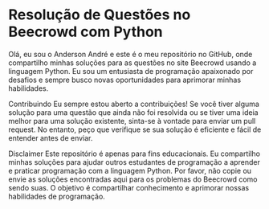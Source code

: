 # Resolução de Questões no Beecrowd com Python

Olá, eu sou o Anderson André e este é o meu repositório no GitHub, onde compartilho minhas soluções para as questões no site Beecrowd usando a linguagem Python. Eu sou um entusiasta de programação apaixonado por desafios e sempre busco novas oportunidades para aprimorar minhas habilidades.

Contribuindo
Eu sempre estou aberto a contribuições! Se você tiver alguma solução para uma questão que ainda não foi resolvida ou se tiver uma ideia melhor para uma solução existente, sinta-se à vontade para enviar um pull request. No entanto, peço que verifique se sua solução é eficiente e fácil de entender antes de enviar.

Disclaimer
Este repositório é apenas para fins educacionais. Eu compartilho minhas soluções para ajudar outros estudantes de programação a aprender e praticar programação com a linguagem Python. Por favor, não copie ou envie as soluções encontradas aqui para os problemas do Beecrowd como sendo suas. O objetivo é compartilhar conhecimento e aprimorar nossas habilidades de programação.

